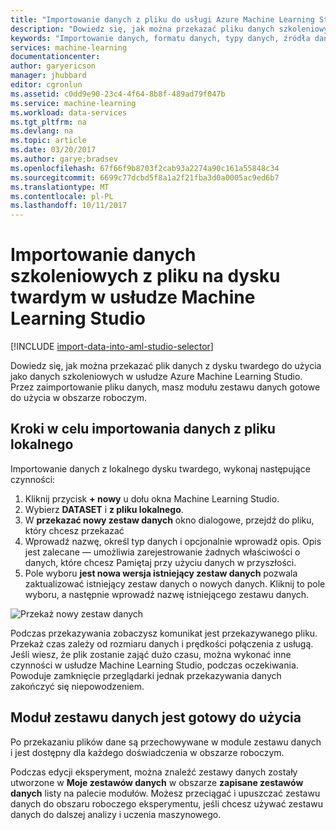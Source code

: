 ```yaml
---
title: "Importowanie danych z pliku do usługi Azure Machine Learning Studio | Dokumentacja firmy Microsoft"
description: "Dowiedz się, jak można przekazać pliku danych szkoleniowych z dysku twardego do usługi Azure Machine Learning Studio. Spowoduje to utworzenie modułu zestawu danych w obszarze roboczym."
keywords: "Importowanie danych, formatu danych, typy danych, źródła danych, dane szkoleniowe"
services: machine-learning
documentationcenter: 
author: garyericson
manager: jhubbard
editor: cgronlun
ms.assetid: c0dd9e90-23c4-4f64-8b8f-489ad79f047b
ms.service: machine-learning
ms.workload: data-services
ms.tgt_pltfrm: na
ms.devlang: na
ms.topic: article
ms.date: 03/20/2017
ms.author: garye;bradsev
ms.openlocfilehash: 67f66f9b8703f2cab93a2274a90c161a55848c34
ms.sourcegitcommit: 6699c77dcbd5f8a1a2f21fba3d0a0005ac9ed6b7
ms.translationtype: MT
ms.contentlocale: pl-PL
ms.lasthandoff: 10/11/2017
---
```

# <a name="import-training-data-from-a-file-on-your-hard-drive-into-machine-learning-studio"></a>Importowanie danych szkoleniowych z pliku na dysku twardym w usłudze Machine Learning Studio
[!INCLUDE [import-data-into-aml-studio-selector](../../../includes/machine-learning-import-data-into-aml-studio.md)]

Dowiedz się, jak można przekazać plik danych z dysku twardego do użycia jako danych szkoleniowych w usłudze Azure Machine Learning Studio. Przez zaimportowanie pliku danych, masz modułu zestawu danych gotowe do użycia w obszarze roboczym.

## <a name="steps-to-import-data-from-a-local-file"></a>Kroki w celu importowania danych z pliku lokalnego
Importowanie danych z lokalnego dysku twardego, wykonaj następujące czynności:

1. Kliknij przycisk **+ nowy** u dołu okna Machine Learning Studio.
2. Wybierz **DATASET** i **z pliku lokalnego**.
3. W **przekazać nowy zestaw danych** okno dialogowe, przejdź do pliku, który chcesz przekazać
4. Wprowadź nazwę, określ typ danych i opcjonalnie wprowadź opis. Opis jest zalecane — umożliwia zarejestrowanie żadnych właściwości o danych, które chcesz Pamiętaj przy użyciu danych w przyszłości.
5. Pole wyboru **jest nowa wersja istniejący zestaw danych** pozwala zaktualizować istniejący zestaw danych o nowych danych. Kliknij to pole wyboru, a następnie wprowadź nazwę istniejącego zestawu danych.

![Przekaż nowy zestaw danych](./media/import-data-from-local-file/upload-dataset.png)

Podczas przekazywania zobaczysz komunikat jest przekazywanego pliku. Przekaż czas zależy od rozmiaru danych i prędkości połączenia z usługą. Jeśli wiesz, że plik zostanie zająć dużo czasu, można wykonać inne czynności w usłudze Machine Learning Studio, podczas oczekiwania. Powoduje zamknięcie przeglądarki jednak przekazywania danych zakończyć się niepowodzeniem.

## <a name="dataset-module-is-ready-for-use"></a>Moduł zestawu danych jest gotowy do użycia
Po przekazaniu plików dane są przechowywane w module zestawu danych i jest dostępny dla każdego doświadczenia w obszarze roboczym.

Podczas edycji eksperyment, można znaleźć zestawy danych zostały utworzone w **Moje zestawów danych** w obszarze **zapisane zestawów danych** listy na palecie modułów. Możesz przeciągać i upuszczać zestawu danych do obszaru roboczego eksperymentu, jeśli chcesz używać zestawu danych do dalszej analizy i uczenia maszynowego.
